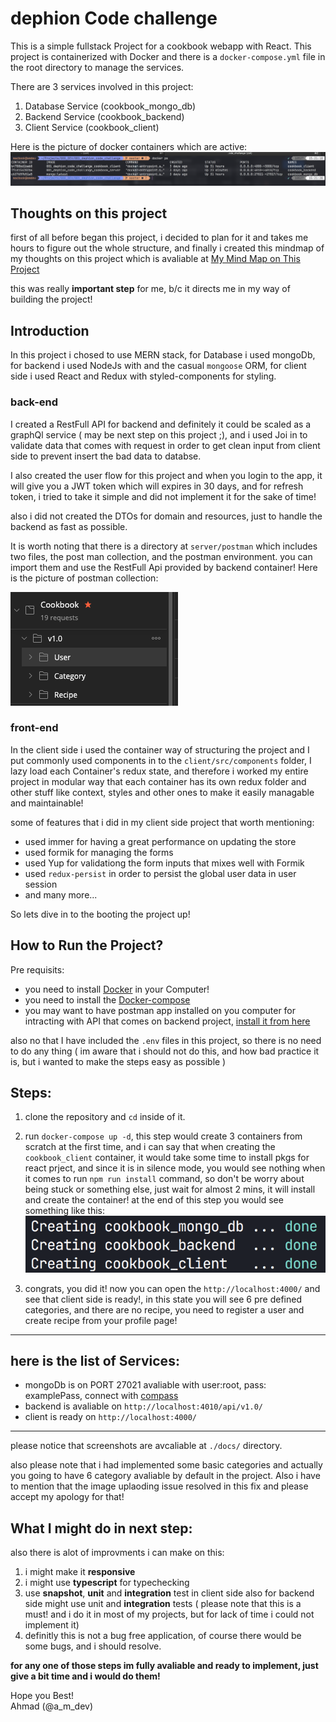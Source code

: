 # dephion Code challenge 

This is a simple fullstack Project for a cookbook webapp with React.
This project is containerized with Docker and there is a `docker-compose.yml` file in the root directory to manage the services.

There are 3 services involved in this project:

1. Database Service (cookbook_mongo_db)
2. Backend Service (cookbook_backend)
3. Client Service (cookbook_client)

Here is the picture of docker containers which are active:
![docker-ps](./docs/docker_ps.png)

## Thoughts on this project

first of all before began this project, i decided to plan for it and takes me hours to figure out the whole structure, and finally i created this mindmap of my thoughts on this project which is avaliable at [My Mind Map on This Project](https://coggle.it/diagram/X2JesTfdS29D6YhB/t/cookbook)

this was really **important step** for me, b/c it directs me in my way of building the project!

## Introduction

In this project i chosed to use MERN stack, for Database i used mongoDb, for backend i used NodeJs with and the casual `mongoose` ORM, for client side i used React and Redux with styled-components for styling.

### back-end

I created a RestFull API for backend and definitely it could be scaled as a graphQl service ( may be next step on this project ;), and i used Joi in to validate data that comes with request in order to get clean input from client side to prevent insert the bad data to databse.

I also created the user flow for this project and when you login to the app, it will give you a JWT token which will expires in 30 days, and for refresh token, i tried to take it simple and did not implement it for the sake of time!

also i did not created the DTOs for domain and resources, just to handle the backend as fast as possible.

It is worth noting that there is a directory at `server/postman` which includes two files, the post man collection, and the postman environment. you can import them and use the RestFull Api provided by backend container!
Here is the picture of postman collection:

![postman](./docs/postman.png)

### front-end

In the client side i used the container way of structuring the project and I put commonly used components in to the `client/src/components` folder, I lazy load each Container's redux state, and therefore i worked my entire project in modular way that each container has its own redux folder and other stuff like context, styles and other ones to make it easily managable and maintainable!

some of features that i did in my client side project that worth mentioning:

- used immer for having a great performance on updating the store
- used formik for managing the forms
- used Yup for validationg the form inputs that mixes well with Formik
- used `redux-persist` in order to persist the global user data in user session
- and many more...

So lets dive in to the booting the project up!

## How to Run the Project?

Pre requisits:

- you need to install [Docker](https://docs.docker.com/get-docker/) in your Computer!
- you need to install the [Docker-compose](https://docs.docker.com/compose/install/)
- you may want to have postman app installed on you computer for intracting with API that comes on backend project, [install it from here](https://www.postman.com/downloads/)

also no that I have included the `.env` files in this project, so there is no need to do any thing ( im aware that i should not do this, and how bad practice it is, but i wanted to make the steps easy as possible )

## Steps:

1. clone the repository and `cd` inside of it.
2. run `docker-compose up -d`, this step would create 3 containers from scratch at the first time, and i can say that when creating the `cookbook_client` container, it would take some time to install pkgs for react prject, and since it is in silence mode, you would see nothing when it comes to run `npm run install` command, so don't be worry about being stuck or something else, just wait for almost 2 mins, it will install and create the container! at the end of this step you would see something like this:
   ![containers](./docs/containers.png)

3. congrats, you did it! now you can open the `http://localhost:4000/` and see that client side is ready!, in this state you will see 6 pre defined categories, and there are no recipe, you need to register a user and create recipe from your profile page!

---

## here is the list of Services:

- mongoDb is on PORT 27021 avaliable with user:root, pass: examplePass, connect with [compass](https://docs.mongodb.com/compass/master/install/)
- backend is avaliable on `http://localhost:4010/api/v1.0/`
- client is ready on `http://localhost:4000/`

---

please notice that screenshots are avcaliable at `./docs/` directory.

also please note that i had implemented some basic categories and actually you going to have 6 category avaliable by default in the project. Also i have to mention that the image uplaoding issue resolved in this fix and please accept my apology for that!

## What I might do in next step:

also there is alot of improvments i can make on this:

1. i might make it **responsive**
2. i might use **typescript** for typechecking
3. use **snapshot**, **unit** and **integration** test in client side also for backend side might use unit and **integration** tests ( please note that this is a must! and i do it in most of my projects, but for lack of time i could not implement it)
4. definitly this is not a bug free application, of course there would be some bugs, and i should resolve.

**for any one of those steps im fully avaliable and ready to implement, just give a bit time and i would do them!**

Hope you Best!  
Ahmad (@a_m_dev)
